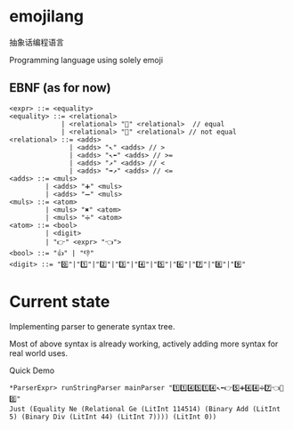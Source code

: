 # emojilang
抽象话编程语言

Programming language using solely emoji

## EBNF (as for now)
```
<expr> ::= <equality>
<equality> ::= <relational> 
             | <relational> "🙆" <relational>  // equal
             | <relational> "🙅" <relational> // not equal
<relational> ::= <adds>
               | <adds> "↖️" <adds> // >
               | <adds> "↖️⬅️" <adds> // >=
               | <adds> "↗️" <adds> // <
               | <adds> "➡️↗️" <adds> // <=
<adds> ::= <muls>
         | <adds> "➕" <muls>
         | <adds> "➖" <muls>
<muls> ::= <atom>
         | <muls> "✖️" <atom> 
         | <muls> "➗" <atom>
<atom> ::= <bool> 
         | <digit> 
         | "👉" <expr> "👈">
<bool> ::= "👍" | "👎"
<digit> ::= "0️⃣"|"1️⃣"|"2️⃣"|"3️⃣"|"4️⃣"|"5️⃣"|"6️⃣"|"7️⃣"|"8️⃣"|"9️⃣"
```

# Current state
Implementing parser to generate syntax tree.

Most of above syntax is already working, actively adding more syntax for real world uses.

Quick Demo
```
*ParserExpr> runStringParser mainParser "1️⃣1️⃣4️⃣5️⃣1️⃣4️⃣↖️⬅️👉5️⃣➕4️⃣4️⃣➗7️⃣👈🙅0️⃣"
Just (Equality Ne (Relational Ge (LitInt 114514) (Binary Add (LitInt 5) (Binary Div (LitInt 44) (LitInt 7)))) (LitInt 0))
```
